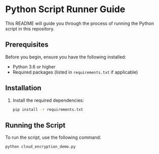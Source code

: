 # Python Script Runner Guide

This README will guide you through the process of running the Python script in this repository.

## Prerequisites

Before you begin, ensure you have the following installed:
- Python 3.6 or higher
- Required packages (listed in `requirements.txt` if applicable)

## Installation

1. Install the required dependencies:
   ```bash
   pip install -r requirements.txt
   ```

## Running the Script

To run the script, use the following command:

```bash
python cloud_encryption_demo.py
```
